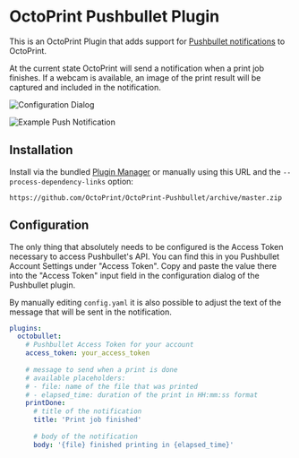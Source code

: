 # OctoPrint Pushbullet Plugin

This is an OctoPrint Plugin that adds support for [Pushbullet notifications](https://www.pushbullet.com/) to OctoPrint.

At the current state OctoPrint will send a notification when a print job finishes. If a webcam is available, an image
of the print result will be captured and included in the notification.

![Configuration Dialog](http://i.imgur.com/7WYe8E9.png)

![Example Push Notification](http://i.imgur.com/EyfOuVZ.png)

## Installation

Install via the bundled [Plugin Manager](https://github.com/foosel/OctoPrint/wiki/Plugin:-Plugin-Manager) 
or manually using this URL and the ``--process-dependency-links`` option:

    https://github.com/OctoPrint/OctoPrint-Pushbullet/archive/master.zip

## Configuration

The only thing that absolutely needs to be configured is the Access Token necessary to access Pushbullet's API. You
can find this in you Pushbullet Account Settings under "Access Token". Copy and paste the value there into the
"Access Token" input field in the configuration dialog of the Pushbullet plugin.

By manually editing `config.yaml` it is also possible to adjust the text of the message that will be sent in the notification.

``` yaml
plugins:
  octobullet:
    # Pushbullet Access Token for your account
    access_token: your_access_token
    
    # message to send when a print is done
    # available placeholders:
    # - file: name of the file that was printed
    # - elapsed_time: duration of the print in HH:mm:ss format
    printDone:
      # title of the notification
      title: 'Print job finished'
      
      # body of the notification
      body: '{file} finished printing in {elapsed_time}'
```

